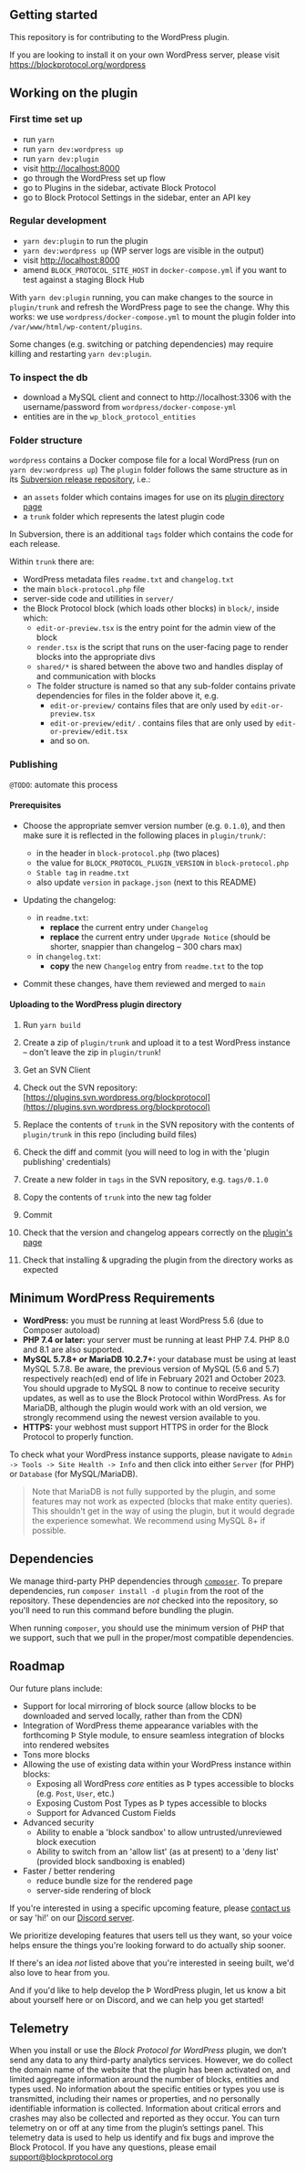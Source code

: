 ## Getting started

This repository is for contributing to the WordPress plugin.

If you are looking to install it on your own WordPress server, please visit https://blockprotocol.org/wordpress

## Working on the plugin

### First time set up

- run `yarn`
- run `yarn dev:wordpress up`
- run `yarn dev:plugin`
- visit [http://localhost:8000](http://localhost:8000)
- go through the WordPress set up flow
- go to Plugins in the sidebar, activate Block Protocol
- go to Block Protocol Settings in the sidebar, enter an API key

### Regular development

- `yarn dev:plugin` to run the plugin
- `yarn dev:wordpress up` (WP server logs are visible in the output)
- visit [http://localhost:8000](http://localhost:8000)
- amend `BLOCK_PROTOCOL_SITE_HOST` in `docker-compose.yml` if you want to test against a staging Block Hub

With `yarn dev:plugin` running, you can make changes to the source in `plugin/trunk` and refresh the WordPress page to see the change.
Why this works: we use `wordpress/docker-compose.yml` to mount the plugin folder into `/var/www/html/wp-content/plugins`.

Some changes (e.g. switching or patching dependencies) may require killing and restarting `yarn dev:plugin`.

### To inspect the db

- download a MySQL client and connect to http://localhost:3306 with the username/password from `wordpress/docker-compose-yml`
- entities are in the `wp_block_protocol_entities`

### Folder structure

`wordpress` contains a Docker compose file for a local WordPress (run on `yarn dev:wordpress up`)
The `plugin` folder follows the same structure as in its [Subversion release repository](https://plugins.trac.wordpress.org/browser/blockprotocol), i.e.:

- an `assets` folder which contains images for use on its [plugin directory page](https://wordpress.org/plugins/blockprotocol/)
- a `trunk` folder which represents the latest plugin code

In Subversion, there is an additional `tags` folder which contains the code for each release.

Within `trunk` there are:

- WordPress metadata files `readme.txt` and `changelog.txt`
- the main `block-protocol.php` file
- server-side code and utillities in `server/`
- the Block Protocol block (which loads other blocks) in `block/`, inside which:
  - `edit-or-preview.tsx` is the entry point for the admin view of the block
  - `render.tsx` is the script that runs on the user-facing page to render blocks into the appropriate divs
  - `shared/*` is shared between the above two and handles display of and communication with blocks
  - The folder structure is named so that any sub-folder contains private dependencies for files in the folder above it, e.g.
    - `edit-or-preview/` contains files that are only used by `edit-or-preview.tsx`
    - `edit-or-preview/edit/` . contains files that are only used by `edit-or-preview/edit.tsx`
    - and so on.

### Publishing

`@TODO`: automate this process

#### Prerequisites

- Choose the appropriate semver version number (e.g. `0.1.0`), and then make sure it is reflected in the following places in `plugin/trunk/`:

  - in the header in `block-protocol.php` (two places)
  - the value for `BLOCK_PROTOCOL_PLUGIN_VERSION` in `block-protocol.php`
  - `Stable tag` in `readme.txt`
  - also update `version` in `package.json` (next to this README)

- Updating the changelog:

  - in `readme.txt`:
    - **replace** the current entry under `Changelog`
    - **replace** the current entry under `Upgrade Notice` (should be shorter, snappier than changelog – 300 chars max)
  - in `changelog.txt`:
    - **copy** the new `Changelog` entry from `readme.txt` to the top

- Commit these changes, have them reviewed and merged to `main`

#### Uploading to the WordPress plugin directory

1.  Run `yarn build`

1.  Create a zip of `plugin/trunk` and upload it to a test WordPress instance – don't leave the zip in `plugin/trunk`!

1.  Get an SVN Client

1.  Check out the SVN repository: [https://plugins.svn.wordpress.org/blockprotocol](https://plugins.svn.wordpress.org/blockprotocol)

1.  Replace the contents of `trunk` in the SVN repository with the contents of `plugin/trunk` in this repo (including build files)

1.  Check the diff and commit (you will need to log in with the 'plugin publishing' credentials)

1.  Create a new folder in `tags` in the SVN repository, e.g. `tags/0.1.0`

1.  Copy the contents of `trunk` into the new tag folder

1.  Commit

1.  Check that the version and changelog appears correctly on the [plugin's page](https://wordpress.org/plugins/blockprotocol/)

1.  Check that installing & upgrading the plugin from the directory works as expected

## Minimum WordPress Requirements

- **WordPress:** you must be running at least WordPress 5.6 (due to Composer autoload)
- **PHP 7.4 or later:** your server must be running at least PHP 7.4. PHP 8.0 and 8.1 are also supported.
- **MySQL 5.7.8+ _or_ MariaDB 10.2.7+:** your database must be using at least MySQL 5.7.8. Be aware, the previous version of MySQL (5.6 and 5.7) respectively reach(ed) end of life in February 2021 and October 2023. You should upgrade to MySQL 8 now to continue to receive security updates, as well as to use the Block Protocol within WordPress. As for MariaDB, although the plugin would work with an old version, we strongly recommend using the newest version available to you.
- **HTTPS:** your webhost must support HTTPS in order for the Block Protocol to properly function.

To check what your WordPress instance supports, please navigate to `Admin -> Tools -> Site Health -> Info` and then click into either `Server` (for PHP) or `Database` (for MySQL/MariaDB).

> Note that MariaDB is not fully supported by the plugin, and some features may not work as expected (blocks that make entity queries). This shouldn't get in the way of using the plugin, but it would degrade the experience somewhat. We recommend using MySQL 8+ if possible.

## Dependencies

We manage third-party PHP dependencies through [`composer`](https://getcomposer.org/). To prepare dependencies, run `composer install -d plugin` from the root of the repository. These dependencies are _not_ checked into the repository, so you'll need to run this command before bundling the plugin.

When running `composer`, you should use the minimum version of PHP that we support, such that we pull in the proper/most compatible dependencies.

## Roadmap

Our future plans include:

- Support for local mirroring of block source (allow blocks to be downloaded and served locally, rather than from the CDN)
- Integration of WordPress theme appearance variables with the forthcoming Þ Style module, to ensure seamless integration of blocks into rendered websites
- Tons more blocks
- Allowing the use of existing data within your WordPress instance within blocks:
  - Exposing all WordPress _core_ entities as Þ types accessible to blocks (e.g. `Post`, `User`, etc.)
  - Exposing Custom Post Types as Þ types accessible to blocks
  - Support for Advanced Custom Fields
- Advanced security
  - Ability to enable a 'block sandbox' to allow untrusted/unreviewed block execution
  - Ability to switch from an 'allow list' (as at present) to a 'deny list' (provided block sandboxing is enabled)
- Faster / better rendering
  - reduce bundle size for the rendered page
  - server-side rendering of block

If you're interested in using a specific upcoming feature, please [contact us](https://blockprotocol.org/contact) or say 'hi!' on our [Discord server](https://blockprotocol.org/discord).

We prioritize developing features that users tell us they want, so your voice helps ensure the things you're looking forward to do actually ship sooner.

If there's an idea _not_ listed above that you're interested in seeing built, we'd also love to hear from you.

And if you'd like to help develop the Þ WordPress plugin, let us know a bit about yourself here or on Discord, and we can help you get started!

## Telemetry

When you install or use the _Block Protocol for WordPress_ plugin, we don’t send any data to any third-party analytics services. However, we do collect the domain name of the website that the plugin has been activated on, and limited aggregate information around the number of blocks, entities and types used. No information about the specific entities or types you use is transmitted, including their names or properties, and no personally identifiable information is collected. Information about critical errors and crashes may also be collected and reported as they occur. You can turn telemetry on or off at any time from the plugin’s settings panel. This telemetry data is used to help us identify and fix bugs and improve the Block Protocol. If you have any questions, please email support@blockprotocol.org
